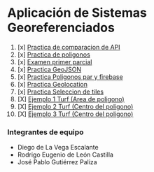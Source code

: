 # Aplicación de Sistemas Georeferenciados

1. [x] [Practica de comparacion de API](https://geo.deleoncastilla.co/semestre7/actividad1)
2. [x] [Practica de poligonos](https://geo.deleoncastilla.co/semestre7/actividad2)
3. [x] [Examen primer parcial](https://geo.deleoncastilla.co/semestre7/examen)
4. [x] [Practica GeoJSON](https://geo.deleoncastilla.co/semestre7/actividad3)
5. [x] [Practica Poligonos par y firebase](https://geo.deleoncastilla.co/semestre7/actividad4)
6. [x] [Practica Geolocation](https://geo.deleoncastilla.co/semestre7/actividad5)
7. [x] [Practica Seleccion de tiles](https://geo.deleoncastilla.co/semestre7/actividad2.2)
8. [X] [Ejemplo 1 Turf (Area de poligono)](https://geo.deleoncastilla.co/semestre7/turf/ejemplo1/index.html)
9. [X] [Ejemplo 2 Turf (Centro del poligono)](https://geo.deleoncastilla.co/semestre7/turf/ejemplo2/index.html)
9. [X] [Ejemplo 3 Turf (Centro del poligono)](https://geo.deleoncastilla.co/semestre7/turf/ejemplo3/index.html)


### Integrantes de equipo
- Diego de La Vega Escalante
- Rodrigo Eugenio de León Castilla
- José Pablo Gutiérrez Paliza

